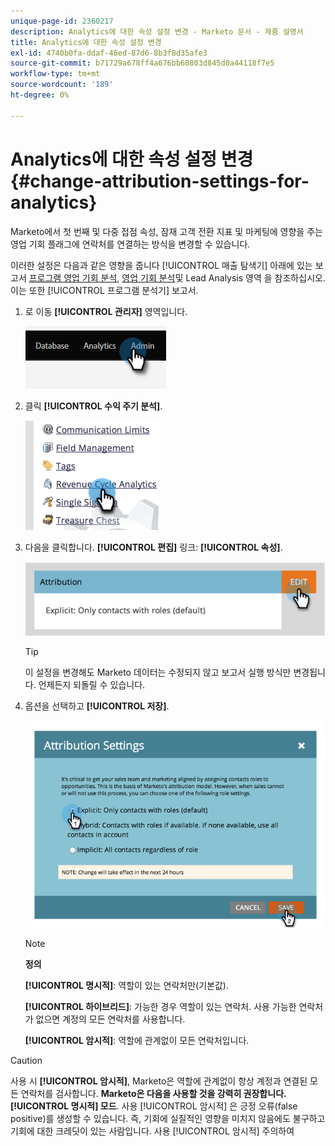 ```yaml
---
unique-page-id: 2360217
description: Analytics에 대한 속성 설정 변경 - Marketo 문서 - 제품 설명서
title: Analytics에 대한 속성 설정 변경
exl-id: 4740b0fa-ddaf-46ed-87d6-8b3f8d35afe3
source-git-commit: b71729a678ff4a676bb60803d845d0a44118f7e5
workflow-type: tm+mt
source-wordcount: '189'
ht-degree: 0%

---
```


# Analytics에 대한 속성 설정 변경 {#change-attribution-settings-for-analytics}

Marketo에서 첫 번째 및 다중 접점 속성, 잠재 고객 전환 지표 및 마케팅에 영향을 주는 영업 기회 플래그에 연락처를 연결하는 방식을 변경할 수 있습니다.

이러한 설정은 다음과 같은 영향을 줍니다 [!UICONTROL 매출 탐색기] 아래에 있는 보고서 [프로그램 영업 기회 분석](/help/marketo/product-docs/reporting/revenue-cycle-analytics/program-analytics/understanding-the-program-opportunity-analysis-area.md), [영업 기회 분석](/help/marketo/product-docs/reporting/revenue-cycle-analytics/revenue-explorer/understanding-opportunity-analysis-in-revenue-explorer.md)및 Lead Analysis 영역 을 참조하십시오. 이는 또한 [!UICONTROL 프로그램 분석기] 보고서.

1. 로 이동 **[!UICONTROL 관리자]** 영역입니다.

   ![](assets/change-attribution-settings-for-analytics-1.png)

1. 클릭 **[!UICONTROL 수익 주기 분석]**.

   ![](assets/change-attribution-settings-for-analytics-2.png)

1. 다음을 클릭합니다. **[!UICONTROL 편집]** 링크: **[!UICONTROL 속성]**.

   ![](assets/change-attribution-settings-for-analytics-3.png)

   >[!TIP]
   >
   >이 설정을 변경해도 Marketo 데이터는 수정되지 않고 보고서 실행 방식만 변경됩니다. 언제든지 되돌릴 수 있습니다.

1. 옵션을 선택하고 **[!UICONTROL 저장]**.

   ![](assets/change-attribution-settings-for-analytics-4.png)

   >[!NOTE]
   >
   >**정의**
   >
   >**[!UICONTROL 명시적]**: 역할이 있는 연락처만(기본값).
   >
   >**[!UICONTROL 하이브리드]**: 가능한 경우 역할이 있는 연락처. 사용 가능한 연락처가 없으면 계정의 모든 연락처를 사용합니다.
   >
   >**[!UICONTROL 암시적]**: 역할에 관계없이 모든 연락처입니다.

>[!CAUTION]
>
>사용 시 **[!UICONTROL 암시적]**, Marketo은 역할에 관계없이 항상 계정과 연결된 모든 연락처를 검사합니다. **Marketo은 다음을 사용할 것을 강력히 권장합니다. [!UICONTROL 명시적] 모드**. 사용 [!UICONTROL 암시적] 은 긍정 오류(false positive)를 생성할 수 있습니다. 즉, 기회에 실질적인 영향을 미치지 않음에도 불구하고 기회에 대한 크레딧이 있는 사람입니다. 사용 [!UICONTROL 암시적] 주의하여
